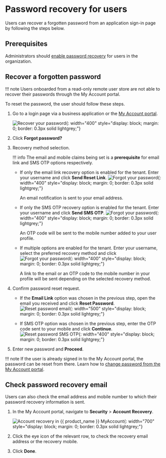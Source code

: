 # Password recovery for users

Users can recover a forgotten password from an application sign-in page by following the steps below.

## Prerequisites

Administrators should [enable password recovery]({{base_path}}/guides/account-configurations/account-recovery/password-recovery/) for users in the organization.

## Recover a forgotten password

!!! note
    Users onboarded from a read-only remote user store are not able to recover their passwords through the My Account portal.

To reset the password, the user should follow these steps.

1. Go to a login page via a business application or the [My Account portal]({{base_path}}/guides/user-self-service/customer-self-service-portal/).

    ![Recover your password]({{base_path}}/assets/img/guides/organization/self-service/customer/recover-your-password.png){: width="400" style="display: block; margin: 0; border: 0.3px solid lightgrey;"}

2. Click **Forgot password?**

3. Recovery method selection.

    !!! info
        The email and mobile claims being set is a **prerequisite** for email link and SMS OTP options respectively.

    - If only the email link recovery option is enabled for the tenant. Enter your username and click **Send Reset Link**.
        ![Forgot your password]({{base_path}}/assets/img/guides/organization/self-service/customer/password-recovery-option-email-only.png){: width="400" style="display: block; margin: 0; border: 0.3px solid lightgrey;"}

        An email notification is sent to your email address.

    - If only the SMS OTP recovery option is enabled for the tenant. Enter your username and click **Send SMS OTP**.
        ![Forgot your password]({{base_path}}/assets/img/guides/organization/self-service/customer/password-recovery-option-sms-only.png){: width="400" style="display: block; margin: 0; border: 0.3px solid lightgrey;"}

        An OTP code will be sent to the mobile number added to your user profile.

    - If multiple options are enabled for the tenant. Enter your username, select the preferred recovery method and click
        ![Forgot your password]({{base_path}}/assets/img/guides/organization/self-service/customer/password-recovery-option-multi-option.png){: width="400" style="display: block; margin: 0; border: 0.3px solid lightgrey;"}

        A link to the email or an OTP code to the mobile number in your profile will be sent depending on the selected recovery method.

4. Confirm password reset request.
    - If the **Email Link** option was chosen in the previous step, open the email you received and click **Reset Password**.
        ![Reset password email]({{base_path}}/assets/img/guides/organization/self-service/customer/reset-password-email.png){: width="500" style="display: block; margin: 0; border: 0.3px solid lightgrey;"}

    - If SMS OTP option was chosen in the previous step, enter the OTP code sent to your mobile and click **Continue**.
        ![Reset password SMS OTP]({{base_path}}/assets/img/guides/organization/self-service/customer/reset-password-sms-otp.png){: width="400" style="display: block; margin: 0; border: 0.3px solid lightgrey;"}

5. Enter new password and **Proceed**.

!!! note
    If the user is already signed in to the My Account portal, the password can be reset from there. Learn how to [change password from the My Account portal]({{base_path}}/guides/user-self-service/change-password).

## Check password recovery email
Users can also check the email address and mobile number to which their password recovery information is sent.

1. In the My Account portal, navigate to **Security** > **Account Recovery**.

    ![Account recovery in {{ product_name }} MyAccount]({{base_path}}/assets/img/guides/users/account-recovery.png){: width="700" style="display: block; margin: 0; border: 0.3px solid lightgrey;"}

2. Click the eye icon of the relevant row, to check the recovery email address or the recovery mobile.

3. Click **Done**.